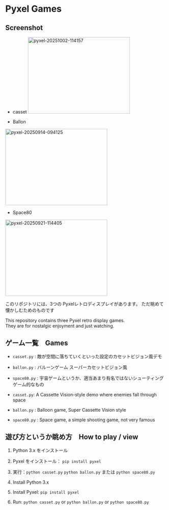 # Pyxel Games

## Screenshot
- casset
  <img width="320" height="240" alt="pyxel-20251002-114157" src="https://github.com/user-attachments/assets/3b267795-b2d2-4787-8841-e09063e02e0d" />

- Ballon
 <img width="320" height="240" alt="pyxel-20250914-094125" src="https://github.com/user-attachments/assets/777cb4bb-93b2-4464-8faa-32338c74bc29" />

- Space80
 <img width="320" height="240" alt="pyxel-20250921-114405" src="https://github.com/user-attachments/assets/c7171f66-d46c-4b35-a782-837a80569901" />


このリポジトリには、3つの Pyxelレトロディスプレイがあります。
ただ眺めて懐かしむためのものです

This repository contains three Pyxel retro display games.  
They are for nostalgic enjoyment and just watching.

## ゲーム一覧　Games
- `casset.py` : 敵が空間に落ちていくといった設定のカセットビジョン風デモ
- `ballon.py` : バルーンゲーム スーパーカセットビジョン風
- `space80.py` : 宇宙ゲームというか、適当あまり有名ではないシューティングゲーム的なもの

- `casset.py`: A Cassette Vision-style demo where enemies fall through space
- `ballon.py` : Balloon game, Super Cassette Vision style
- `space80.py` : Space game, a simple shooting game, not very famous

## 遊び方というか眺め方　How to play / view
1. Python 3.x をインストール
2. Pyxel をインストール： `pip install pyxel`
3. 実行：`python casset.py` `python ballon.py` または `python space80.py`

1. Install Python 3.x
2. Install Pyxel: `pip install pyxel`
3. Run: `python casset.py` or `python ballon.py` or `python space80.py`
